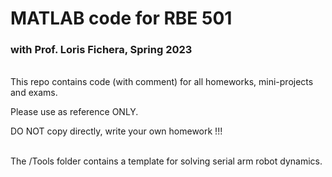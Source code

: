 
# MATLAB code for RBE 501 
### with Prof. Loris Fichera, Spring 2023



\
This repo contains code (with comment) for all homeworks, mini-projects and exams.

Please use as reference ONLY.

DO NOT copy directly, write your own homework !!!

\
The /Tools folder contains a template for solving serial arm robot dynamics.

